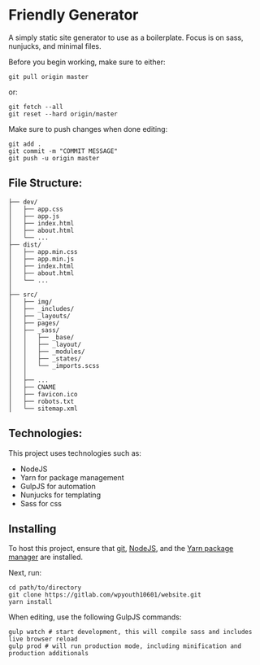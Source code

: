 # Friendly Generator

A simply static site generator to use as a boilerplate. Focus is on sass, nunjucks, and minimal files.


Before you begin working, make sure to either:
```
git pull origin master
```
or:
```
git fetch --all
git reset --hard origin/master
```

Make sure to push changes when done editing:
```
git add .
git commit -m "COMMIT MESSAGE"
git push -u origin master
```


## File Structure:
```
├── dev/
│   ├── app.css
│   ├── app.js  
│   ├── index.html
│   ├── about.html
│   └── ...
├── dist/
│   ├── app.min.css
│   ├── app.min.js  
│   ├── index.html
│   ├── about.html
│   └── ...
│
├── src/
│   ├── img/
│   ├── _includes/
│   ├── _layouts/
│   ├── pages/
│   ├── _sass/
│   │   ├── _base/
│   │   ├── _layout/
│   │   ├── _modules/  
│   │   ├── _states/   
│   │   └── _imports.scss
│   │
│   ├── ...
│   ├── CNAME
│   ├── favicon.ico
│   ├── robots.txt  
│   └── sitemap.xml
```

## Technologies:
This project uses technologies such as:
- NodeJS
- Yarn for package management
- GulpJS for automation
- Nunjucks for templating
- Sass for css

## Installing
To host this project, ensure that [git](https://git-scm.com/downloads), [NodeJS](https://nodejs.org/en/download/), and the [Yarn package manager](https://yarnpkg.com/en/docs/install) are installed.

Next, run:
```
cd path/to/directory
git clone https://gitlab.com/wpyouth10601/website.git
yarn install
```

When editing, use the following GulpJS commands:
```
gulp watch # start development, this will compile sass and includes live browser reload
gulp prod # will run production mode, including minification and production additionals
```
